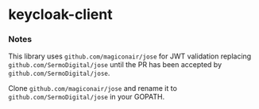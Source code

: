 # keycloak-client

### Notes

This library uses `github.com/magiconair/jose` for JWT validation replacing `github.com/SermoDigital/jose` until the PR has been accepted by `github.com/SermoDigital/jose`.

Clone `github.com/magiconair/jose` and rename it to `github.com/SermoDigital/jose` in your GOPATH.